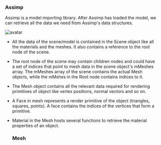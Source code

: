 ### 										Assimp

Assimp is a model importing library. After Assimp has loaded the model, we can retrieve all the data we need from Assimp's data structures. 

![avatar](D:\git-proj\learn_note\image\assimp_structure.png)

+ All the data of the scene/model is contained in the Scene object like all the materials and the meshes. It also contains a reference to the root node of the scene.

+ The root node of the scene may contain children nodes and could have a set of indices that point to mesh data in the scene object's mMeshes array. The mMeshes array of the scene contains the actual Mesh objects, while the mMshes in the Root node contains indices to it.

+ The Mesh object contains all the relevant data required for rendering primitives of object like vertex positions, normal vectors and so on.

+ A Face in mesh represents a render primitive of the object (triangles, squares, points). A face contains the indices of the vertices that form a primitive.

+ Material in the Mesh hosts several functions to retrieve the material properties of an object. 

  ### 									Mesh

